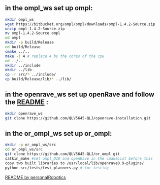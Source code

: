 ## in the ompl_ws set up ompl:  
```bash  
mkdir ompl_ws
wget https://bitbucket.org/ompl/ompl/downloads/ompl-1.4.2-Source.zip
unzip ompl-1.4.2-Source.zip
mv ompl-1.4.2-Source ompl
cd ompl
mkdir -p build/Release
cd build/Release
cmake ../..
make -j 4 # replace 4 by the cores of the cpu
cd ../..
mkdir ../include
mkdir ../lib
cp -r src/* ../include/
cp build/Release/lib/* ../lib/
```  

## in the openrave_ws set up openRave and follow the [README](https://github.com/QLV5645-QLJ/openrave-installation.git) :  
```bash
mkdir openrave_ws
git clone https://github.com/QLV5645-QLJ/openrave-installation.git
```

## in the or_ompl_ws set up or_ompl:
```bash 
mkdir -p or_ompl_ws/src
cd or_ompl_ws/src
git clone https://github.com/QLV5645-QLJ/or_ompl.git
catkin_make #set ompl_DIR and openRave in the cmakeList before this
copy two built libraries to /usr/local/lib/openrave0.9-plugins/  
python src/tests/test_planners.py # for testing
``` 

[README by personalRobotics](README_origin.md)  